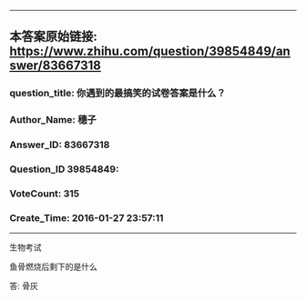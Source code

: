 ----------------------------------------
## 本答案原始链接: https://www.zhihu.com/question/39854849/answer/83667318
### question_title: 你遇到的最搞笑的试卷答案是什么？
### Author_Name: 穗子
### Answer_ID: 83667318
### Question_ID 39854849: 
### VoteCount: 315
### Create_Time: 2016-01-27 23:57:11
----------------------------------------
生物考试  
  
鱼骨燃烧后剩下的是什么  
  
  
答: 骨灰

